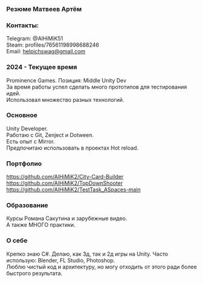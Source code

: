 ### Резюме Матвеев Артём

### Контакты:
Telegram: @AlHiMiK51    
Steam: profiles/76561198998688246  
Email: helpichswag@gmail.com  

### 2024 - Текущее время  
Prominence Games. Позиция: Middle Unity Dev    
За время работы успел сделать много прототипов для тестирования идей.    
Использовал множество разных технологий.

### Основное
Unity Developer.  
Работаю с Git, Zenject и Dotween.  
Есть опыт с Mirror.    
Предпочитаю использовать в проектах Hot reload.  

### Портфолио
https://github.com/AlHiMiK2/City-Card-Builder    
https://github.com/AlHiMiK2/TopDownShooter  
https://github.com/AlHiMiK2/TestTask_ASpaces-main  

### Образование 
Курсы Романа Сакутина и зарубежные видео.    
А также МНОГО практики.

### О себе
Крепко знаю C#. Делаю, как 3д, так и 2д игры на Unity. 
Часто использую: Blender, FL Studio, Photoshop.    
Люблю чистый код и архитектуру, но могу отходить от этого ради более быстрого результата.
